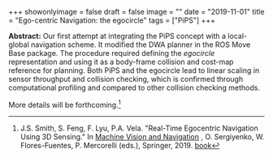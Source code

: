 +++
showonlyimage = false
draft = false
image = ""
date  = "2019-11-01"
title = "Ego-centric Navigation: the egocircle"
tags  = ["PiPS"]
+++

**Abstract:** Our first attempt at integrating the PiPS concept with
a local-global navigation scheme.  It modified the DWA planner in the
ROS Move Base package.  The procedure required defining the _egocircle_
representation and using it as a body-frame collision and cost-map
reference for planning. Both PiPS and the egocircle lead to linear
scaling in sensor throughput and collision checking, which is confirmed
through computational profiling and compared to other collision
checking methods.
<!--more-->

More details will be forthcoming.[^1]



[^1]: J.S. Smith, S. Feng, F. Lyu, P.A. Vela. "Real-Time Egocentric
Navigation Using 3D Sensing." In <u>Machine Vision and Navigation</u> ,
O. Sergiyenko, W. Flores-Fuentes, P. Mercorelli (eds.), Springer, 2019.  [book](https://www.springer.com/gp/book/9783030225865)

